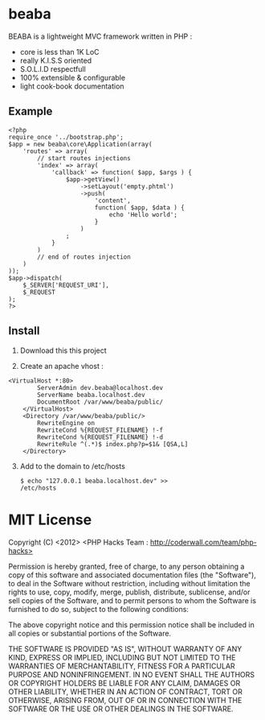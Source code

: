 beaba
=====

BEABA is a lightweight MVC framework written in PHP :

- core is less than 1K LoC
- really K.I.S.S oriented
- S.O.L.I.D respectfull  
- 100% extensible & configurable
- light cook-book documentation

Example
-------

    <?php
    require_once '../bootstrap.php'; 
    $app = new beaba\core\Application(array(
        'routes' => array(
            // start routes injections
            'index' => array(
                'callback' => function( $app, $args ) {
                    $app->getView()
                        ->setLayout('empty.phtml')
                        ->push(
                            'content',
                            function( $app, $data ) {
                                echo 'Hello world';
                            }
                        )
                    ;    
                }
            )
            // end of routes injection
        )
    ));
    $app->dispatch(
    	$_SERVER['REQUEST_URI'],
    	$_REQUEST
    );    
    ?>
    
Install
-------

1. Download this this project

2. Create an apache vhost :
<pre><code>&lt;VirtualHost *:80&gt;
        ServerAdmin dev.beaba@localhost.dev
        ServerName beaba.localhost.dev
        DocumentRoot /var/www/beaba/public/
    &lt;/VirtualHost&gt;
    &lt;Directory /var/www/beaba/public/&gt;
        RewriteEngine on
        RewriteCond %{REQUEST_FILENAME} !-f
        RewriteCond %{REQUEST_FILENAME} !-d
        RewriteRule ^(.*)$ index.php?p=$1& [QSA,L]         
    &lt;/Directory&gt;
</code></pre>
3. Add to the domain to /etc/hosts

    <code>$ echo "127.0.0.1 beaba.localhost.dev" &gt;&gt; /etc/hosts</code>

MIT License
===========

Copyright (C) <2012> <PHP Hacks Team : http://coderwall.com/team/php-hacks>

Permission is hereby granted, free of charge, to any person obtaining a copy of 
this software and associated documentation files (the "Software"), to deal in 
the Software without restriction, including without limitation the rights to 
use, copy, modify, merge, publish, distribute, sublicense, and/or sell copies of
 the Software, and to permit persons to whom the Software is furnished to do so, 
subject to the following conditions:

The above copyright notice and this permission notice shall be included in all 
copies or substantial portions of the Software.

THE SOFTWARE IS PROVIDED "AS IS", WITHOUT WARRANTY OF ANY KIND, EXPRESS OR 
IMPLIED, INCLUDING BUT NOT LIMITED TO THE WARRANTIES OF MERCHANTABILITY, FITNESS 
FOR A PARTICULAR PURPOSE AND NONINFRINGEMENT. IN NO EVENT SHALL THE AUTHORS OR 
COPYRIGHT HOLDERS BE LIABLE FOR ANY CLAIM, DAMAGES OR OTHER LIABILITY, WHETHER 
IN AN ACTION OF CONTRACT, TORT OR OTHERWISE, ARISING FROM, OUT OF OR IN 
CONNECTION WITH THE SOFTWARE OR THE USE OR OTHER DEALINGS IN THE SOFTWARE.